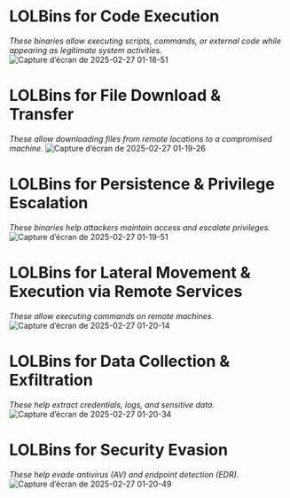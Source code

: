 # LOLBins for Code Execution
*These binaries allow executing scripts, commands, or external code while appearing as legitimate system activities.*
![Capture d’écran de 2025-02-27 01-18-51](https://github.com/user-attachments/assets/f802ce72-ef11-4610-ac0d-8992b865edbd)

# LOLBins for File Download & Transfer
*These allow downloading files from remote locations to a compromised machine.*
![Capture d’écran de 2025-02-27 01-19-26](https://github.com/user-attachments/assets/1e9d3212-d183-4958-90d9-c6afa88fb88c)

# LOLBins for Persistence & Privilege Escalation
*These binaries help attackers maintain access and escalate privileges.*
![Capture d’écran de 2025-02-27 01-19-51](https://github.com/user-attachments/assets/83390a6a-377a-4fc1-bcd5-2982f4b81f72)

# LOLBins for Lateral Movement & Execution via Remote Services
*These allow executing commands on remote machines.*
![Capture d’écran de 2025-02-27 01-20-14](https://github.com/user-attachments/assets/389e96a4-5ebc-49b1-9297-0d0370fdabb0)

# LOLBins for Data Collection & Exfiltration
*These help extract credentials, logs, and sensitive data.*
![Capture d’écran de 2025-02-27 01-20-34](https://github.com/user-attachments/assets/081ac062-75d7-46e9-ae72-0dda0b3b051e)

# LOLBins for Security Evasion
*These help evade antivirus (AV) and endpoint detection (EDR).*
![Capture d’écran de 2025-02-27 01-20-49](https://github.com/user-attachments/assets/8f0cee5f-18fd-4377-a59e-bd10dc5d0e1e)
